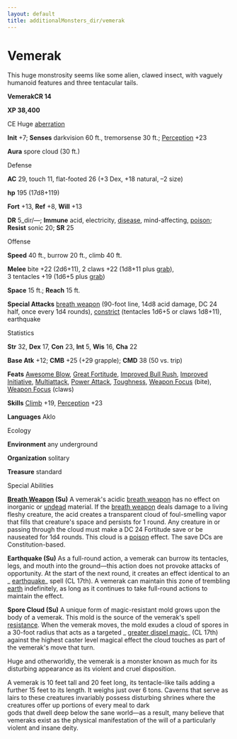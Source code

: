 ```yaml
---
layout: default
title: additionalMonsters_dir/vemerak
---
```

# Vemerak

This huge monstrosity seems like some alien, clawed insect, with vaguely humanoid features and three tentacular tails.

**VemerakCR 14**

**XP 38,400**

CE Huge [aberration](../monsters_dir/creatureTypes#_aberration)

**Init** +7; **Senses** darkvision 60 ft., tremorsense 30 ft.; [Perception](../additionalMonsters_dir/../skills_dir/perception#_perception) +23

**Aura** spore cloud (30 ft.)

Defense

**AC** 29, touch 11, flat-footed 26 (+3 Dex, +18 natural, –2 size)

**hp** 195 (17d8+119)

**Fort** +13, **Ref** +8, **Will** +13

**DR** 5_dir/—; **Immune** acid, electricity, [disease](../monsters_dir/universalMonsterRules#_disease-(ex-or-su)), mind-affecting, [poison](../monsters_dir/universalMonsterRules#_poison-(ex-or-su)); **Resist** sonic 20; **SR** 25

Offense

**Speed** 40 ft., burrow 20 ft., climb 40 ft.

**Melee** bite +22 (2d6+11), 2 claws +22 (1d8+11 plus [grab](../monsters_dir/universalMonsterRules#_grab)),   
3 tentacles +19 (1d6+5 plus [grab](../monsters_dir/universalMonsterRules#_grab))

**Space** 15 ft.; **Reach** 15 ft.

**Special Attacks** [breath weapon](../monsters_dir/universalMonsterRules#_breath-weapon) (90-foot line, 14d8 acid damage, DC 24 half, once every 1d4 rounds), [constrict](../monsters_dir/universalMonsterRules#_constrict) (tentacles 1d6+5 or claws 1d8+11), earthquake

Statistics

**Str** 32, **Dex** 17, **Con** 23, **Int** 5, **Wis** 16, **Cha** 22

**Base Atk** +12; **CMB** +25 (+29 grapple); **CMD** 38 (50 vs. trip)

**Feats** [Awesome Blow](../additionalMonsters_dir/../monsters_dir/monsterFeats#_awesome-blow), [Great Fortitude](../additionalMonsters_dir/../feats#_great-fortitude), [Improved Bull Rush](../additionalMonsters_dir/../feats#_improved-bull-rush), [Improved Initiative](../additionalMonsters_dir/../feats#_improved-initiative), [Multiattack](../additionalMonsters_dir/../monsters_dir/monsterFeats#_multiattack), [Power Attack](../additionalMonsters_dir/../feats#_power-attack), [Toughness](../additionalMonsters_dir/../feats#_toughness), [Weapon Focus](../additionalMonsters_dir/../feats#_weapon-focus) (bite), [Weapon Focus](../additionalMonsters_dir/../feats#_weapon-focus) (claws)

**Skills** [Climb](../additionalMonsters_dir/../skills_dir/climb#_climb) +19, [Perception](../additionalMonsters_dir/../skills_dir/perception#_perception) +23

**Languages** Aklo

Ecology

**Environment** any underground

**Organization** solitary

**Treasure** standard

Special Abilities

**[Breath Weapon](../monsters_dir/universalMonsterRules#_breath-weapon) (Su)** A vemerak's acidic [breath weapon](../monsters_dir/universalMonsterRules#_breath-weapon) has no effect on inorganic or [undead](../monsters_dir/creatureTypes#_undead) material. If the [breath weapon](../monsters_dir/universalMonsterRules#_breath-weapon) deals damage to a living fleshy creature, the acid creates a transparent cloud of foul-smelling vapor that fills that creature's space and persists for 1 round. Any creature in or passing through the cloud must make a DC 24 Fortitude save or be nauseated for 1d4 rounds. This cloud is a [poison](../monsters_dir/universalMonsterRules#_poison-(ex-or-su)) effect. The save DCs are Constitution-based.

**Earthquake (Su)** As a full-round action, a vemerak can burrow its tentacles, legs, and mouth into the ground—this action does not provoke attacks of opportunity. At the start of the next round, it creates an effect identical to an _ [earthquake](../additionalMonsters_dir/../spells_dir/earthquake#_earthquake)_ spell (CL 17th). A vemerak can maintain this zone of trembling [earth](../monsters_dir/creatureTypes#_earth-subtype) indefinitely, as long as it continues to take full-round actions to maintain the effect.

**Spore Cloud (Su)** A unique form of magic-resistant mold grows upon the body of a vemerak. This mold is the source of the vemerak's spell [resistance](../monsters_dir/universalMonsterRules#_resistance). When the vemerak moves, the mold exudes a cloud of spores in a 30-foot radius that acts as a targeted _ [greater dispel magic](../additionalMonsters_dir/../spells_dir/dispelMagic#_dispel-magic-greater)_ (CL 17th) against the highest caster level magical effect the cloud touches as part of the vemerak's move that turn.

Huge and otherworldly, the vemerak is a monster known as much for its disturbing appearance as its violent and cruel disposition.

A vemerak is 10 feet tall and 20 feet long, its tentacle-like tails adding a further 15 feet to its length. It weighs just over 6 tons. Caverns that serve as lairs to these creatures invariably possess disturbing shrines where the creatures offer up portions of every meal to dark   
gods that dwell deep below the sane world—as a result, many believe that vemeraks exist as the physical manifestation of the will of a particularly violent and insane deity.

